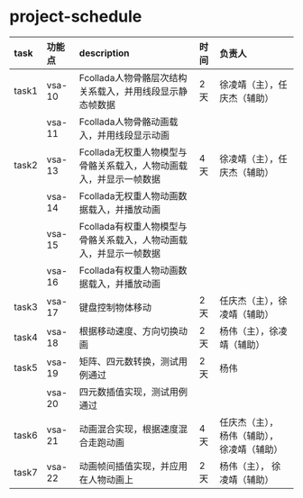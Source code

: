 # project-schedule #
|task|功能点|description|时间|负责人|
|:---|:--------|:----------|:-----|:--------|
|task1|vsa-10|Fcollada人物骨骼层次结构关系载入，并用线段显示静态帧数据|2天|徐凌靖（主），任庆杰（辅助）|
|  |vsa-11|Fcollada人物骨骼动画载入，并用线段显示动画|  |  |
|task2|vsa-13|Fcollada无权重人物模型与骨骼关系载入，人物动画载入，并显示一帧数据|4天|	徐凌靖（主），任庆杰（辅助）|
|  |vsa-14|Fcollada无权重人物动画数据载入，并播放动画|  |  |
|  |vsa-15|Fcollada有权重人物模型与骨骼关系载入，人物动画载入，并显示一帧数据|  |  |
|  |vsa-16|Fcollada有权重人物动画数据载入，并播放动画|  |  |
|task3|vsa-17|键盘控制物体移动|2天|任庆杰（主），徐凌靖（辅助）|
|task4|vsa-18|根据移动速度、方向切换动画|2天|杨伟（主），徐凌靖（辅助）|
|task5|vsa-19|矩阵、四元数转换，测试用例通过|2天|杨伟|
|  |vsa-20|四元数插值实现，测试用例通过|  |  |
|task6|vsa-21|动画混合实现，根据速度混合走跑动画|4天|任庆杰（主）， 杨伟（辅助）， 徐凌靖（辅助）|
|task7|vsa-22|动画帧间插值实现，并应用在人物动画上|2天|杨伟（主）， 徐凌靖（辅助）|